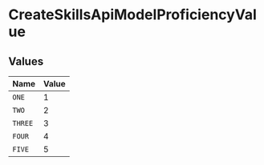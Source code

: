 # CreateSkillsApiModelProficiencyValue


## Values

| Name    | Value   |
| ------- | ------- |
| `ONE`   | 1       |
| `TWO`   | 2       |
| `THREE` | 3       |
| `FOUR`  | 4       |
| `FIVE`  | 5       |
